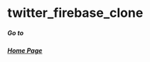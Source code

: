 # twitter_firebase_clone

<h5>Go to <h5> <a href="https://rlarlgnszx.github.io/twitter_firebase_clone/#/">Home Page</a>
